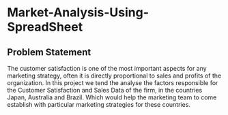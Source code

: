# Market-Analysis-Using-SpreadSheet

## Problem Statement

The customer satisfaction is one of the most important aspects for any marketing strategy, often it is directly proportional to sales and profits of the organization. In this project we tend the analyse the factors responsible for the Customer Satisfaction and Sales Data of the firm, in the countries Japan, Australia and Brazil. Which would help the marketing team to come establish with particular marketing strategies for these countries.
